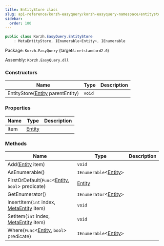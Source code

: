 ```yaml
---
title: EntityStore class
slug: api-reference/korzh-easyquery/korzh-easyquery-namespace/entitystore-class
sidebar:
  order: 100
---
```


```csharp
public class Korzh.EasyQuery.EntityStore
    : MetaEntityStore, IEnumerable<Entity>, IEnumerable

```
Package: `Korzh.EasyQuery` (targets: `netstandard2.0`)

Assembly: `Korzh.EasyQuery.dll`

### Constructors

| Name | Type | Description | 
| --- | --- | --- | 
| EntityStore([Entity](/easyquery/docs/api-reference/korzh-easyquery/korzh-easyquery-namespace/entity-class) parentEntity) | `void` |  | 


### Properties

| Name | Type | Description | 
| --- | --- | --- | 
| Item | [Entity](/easyquery/docs/api-reference/korzh-easyquery/korzh-easyquery-namespace/entity-class) |  | 


### Methods

| Name | Type | Description | 
| --- | --- | --- | 
| Add([Entity](/easyquery/docs/api-reference/korzh-easyquery/korzh-easyquery-namespace/entity-class) item) | `void` |  | 
| AsEnumerable() | `IEnumerable`&lt;[Entity](/easyquery/docs/api-reference/korzh-easyquery/korzh-easyquery-namespace/entity-class)&gt; |  | 
| FirstOrDefault(`Func`&lt;[Entity](/easyquery/docs/api-reference/korzh-easyquery/korzh-easyquery-namespace/entity-class), `bool`&gt; predicate) | [Entity](/easyquery/docs/api-reference/korzh-easyquery/korzh-easyquery-namespace/entity-class) |  | 
| GetEnumerator() | `IEnumerator`&lt;[Entity](/easyquery/docs/api-reference/korzh-easyquery/korzh-easyquery-namespace/entity-class)&gt; |  | 
| InsertItem(`int` index, [MetaEntity](/easyquery/docs/api-reference/easydata-core/easydata-namespace/metaentity-class) item) | `void` |  | 
| SetItem(`int` index, [MetaEntity](/easyquery/docs/api-reference/easydata-core/easydata-namespace/metaentity-class) item) | `void` |  | 
| Where(`Func`&lt;[Entity](/easyquery/docs/api-reference/korzh-easyquery/korzh-easyquery-namespace/entity-class), `bool`&gt; predicate) | `IEnumerable`&lt;[Entity](/easyquery/docs/api-reference/korzh-easyquery/korzh-easyquery-namespace/entity-class)&gt; |  |
